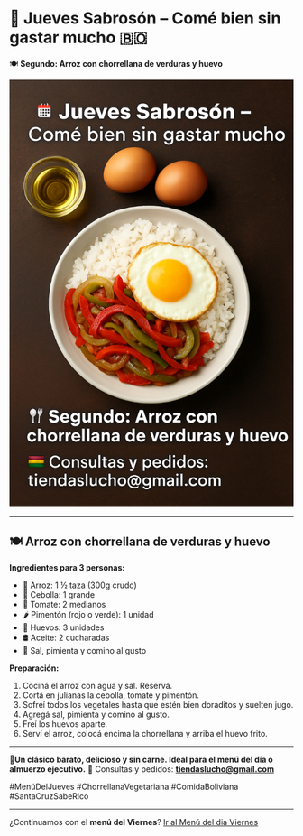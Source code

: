 # 📅 **Jueves Sabrosón – Comé bien sin gastar mucho** 🇧🇴

🍽️ **Segundo: Arroz con chorrellana de verduras y huevo**

![imagen](img/menu-jueves.png)

---

## 🍽️ **Arroz con chorrellana de verduras y huevo**

**Ingredientes para 3 personas:**

* 🍚 Arroz: 1 ½ taza (300g crudo)
* 🧅 Cebolla: 1 grande
* 🍅 Tomate: 2 medianos
* 🌶️ Pimentón (rojo o verde): 1 unidad
* 🥚 Huevos: 3 unidades
* 🛢️ Aceite: 2 cucharadas
* 🧂 Sal, pimienta y comino al gusto

**Preparación:**

1. Cociná el arroz con agua y sal. Reservá.
2. Cortá en julianas la cebolla, tomate y pimentón.
3. Sofreí todos los vegetales hasta que estén bien doraditos y suelten jugo.
4. Agregá sal, pimienta y comino al gusto.
5. Freí los huevos aparte.
6. Serví el arroz, colocá encima la chorrellana y arriba el huevo frito.

---

📍**Un clásico barato, delicioso y sin carne. Ideal para el menú del día o almuerzo ejecutivo.**
📩 Consultas y pedidos: **[tiendaslucho@gmail.com](mailto:tiendaslucho@gmail.com)**

\#MenúDelJueves #ChorrellanaVegetariana #ComidaBoliviana #SantaCruzSabeRico

---

¿Continuamos con el **menú del Viernes**?  [Ir al Menú del dia Viernes](./Receta-05Viernes.md)